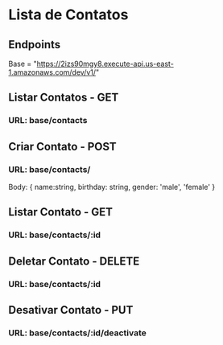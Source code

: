 

# Lista de Contatos

## Endpoints
Base = "https://2izs90mgy8.execute-api.us-east-1.amazonaws.com/dev/v1/"

## Listar Contatos - GET
### URL: base/contacts

## Criar Contato - POST
### URL: base/contacts/
Body: {
  name:string,
  birthday: string,
  gender: 'male', 'female' 
}

## Listar Contato - GET
### URL: base/contacts/:id

## Deletar Contato - DELETE
### URL: base/contacts/:id

## Desativar Contato - PUT
### URL: base/contacts/:id/deactivate


